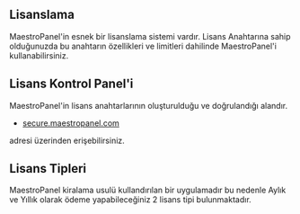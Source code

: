 ## Lisanslama

MaestroPanel'in esnek bir lisanslama sistemi vardır. Lisans Anahtarına sahip olduğunuzda bu anahtarın özellikleri ve limitleri dahilinde MaestroPanel'i kullanabilirsiniz.

## Lisans Kontrol Panel'i

MaestroPanel'in lisans anahtarlarının oluşturulduğu ve doğrulandığı alandır.

* [secure.maestropanel.com](https://secure.maestropanel.com)

adresi üzerinden erişebilirsiniz.

## Lisans Tipleri

MaestroPanel kiralama usulü kullandırılan bir uygulamadır bu nedenle Aylık ve Yıllık olarak ödeme yapabileceğiniz 2 lisans tipi bulunmaktadır.


